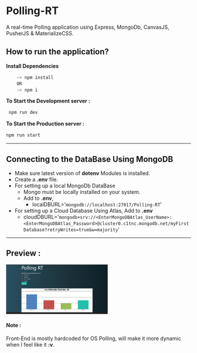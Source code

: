 # Polling-RT

A real-time Polling application using Express, MongoDb, CanvasJS, PusherJS & MaterializeCSS.

## How to run the application?

**Install Dependencies**

```bash
    -> npm install
    OR
    -> npm i
```

**To Start the Development server :**

```bash
 npm run dev
```

**To Start the Production server :**

```bash
npm run start
```

---

## Connecting to the DataBase Using MongoDB

- Make sure latest version of **dotenv** Modules is installed.
- Create a **.env** file.
- For setting up a local MongoDb DataBase
  - Mongo must be locally installed on your system.
  - Add to **.env**,
    - localDBURL='`mongodb://localhost:27017/Polling-RT`'
- For setting up a Cloud Database Using Atlas, Add to **.env**
  - cloudDBURL='`mongodb+srv://<EnterMongoDBAtlas_UserName>:<EnterMongoDBAtlas_Password>@cluster0.c1tnc.mongodb.net/myFirstDatabase?retryWrites=true&w=majority`'

---

## Preview :

<img src="./previews/main_preview.png" width="55%">
<!-- 
![mainframe](./previews/main_preview.png) -->

#### **Note** :

Front-End is mostly hardcoded for OS Polling, will make it more dynamic when I feel like it **:v**.
